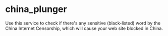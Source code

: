 china_plunger
=============

Use this service to check if there's any sensitive (black-listed) word by the China Internet Censorship, which will cause your web site blocked in China.
